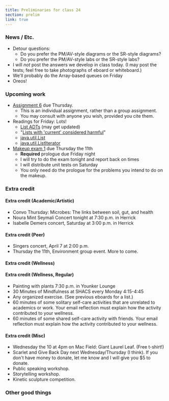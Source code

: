 ```yaml
---
title: Preliminaries for class 24
section: prelim
link: true
---
```

### News / Etc.

* Detour questions:
    * Do you prefer the PM/AV-style diagrams or the SR-style diagrams?
    * Do you prefer the PM/AV-style labs or the SR-style labs?
* I will *not* post the answers we develop in class today.  (I may
  post the tests; feel free to take photographs of eboard or whiteboard.)
* We'll probably do the Array-based queues on Friday
* Oreos!

### Upcoming work

* [Assignment 6](../assignments/assignment06) due Thursday.
    * This is an individual assignment, rather than a group assignment.
    * You may consult with anyone you wish, provided you cite them.
* Readings for Friday: Lots!
    * [List ADTs](../readings/list-adts) (may get updated)
    * "[Lists with 'current' considered harmful](http://csis.pace.edu/~bergin/papers/ListsWithCurrent.html)"
    * [java.util.List](https://docs.oracle.com/en/java/javase/11/docs/api/java.base/java/util/List.html)
    * [java.util.ListIterator](https://docs.oracle.com/en/java/javase/11/docs/api/java.base/java/util/ListIterator.html)
* [Makeup exam 1](../exams/makeup01) due Thursday the 11th
    * **Required** prologue due Friday night
    * I will try to do the exam tonight and report back on times
    * I will distribute unit tests on Saturday
    * You only need do the prologue for the problems you intend to
      do on the makeup.

### Extra credit

#### Extra credit (Academic/Artistic)

* Convo Thursday: Microbes: The links between soil, gut, and health
* Noura Mint Seymali Concert tonight at 7:30 p.m. in Herrick
* Isabelle Demers concert, Saturday at 3:00 p.m. in Herrick

#### Extra credit (Peer)

* Singers concert, April 7 at 2:00 p.m.
* Thursday the 11th, Environment group event.  More to come.

#### Extra credit (Wellness)

#### Extra credit (Wellness, Regular)

* Painting with plants 7:30 p.m. in Younker Lounge
* 30 Minutes of Mindfulness at SHACS every Monday 4:15-4:45
* Any organized exercise.  (See previous eboards for a list.)
* 60 minutes of some solitary self-care activities that are unrelated to 
  academics or work.  Your email reflection must explain how
  the activity contributed to your wellness.
* 60 minutes of some shared self-care activity with friends.  Your email 
  reflection must explain how the activity contributed to your wellness.

#### Extra credit (Misc)

* Wednesday the 10 at 4pm on Mac Field: Giant Laurel Leaf.  (Free t-shirt!)
* Scarlet and Give Back Day next Wednesday/Thursday (I think).  If you
  don't have money to donate, let me know and I will give you $5 to donate.
* Public speaking workshop.
* Storytelling workshop.
* Kinetic sculpture competition.

### Other good things

